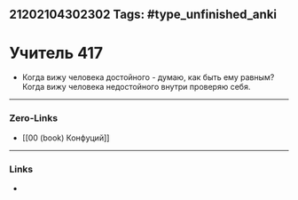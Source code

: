 21202104302302
Tags: #type_unfinished_anki
---
# Учитель 417

  -  Когда вижу человека достойного - думаю, как быть ему равным? Когда вижу человека недостойного внутри проверяю себя.

---
### Zero-Links
- [[00 (book) Конфуций]]
---
### Links
-